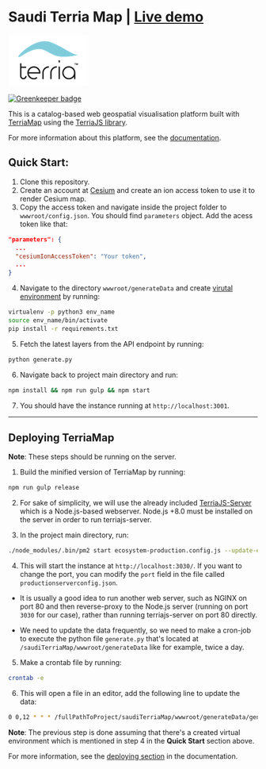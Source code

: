# Saudi Terria Map | [Live demo](http://mapsaudi.com/saudi-terriamap/)

![Terria logo](terria-logo.png "Terria logo")

[![Greenkeeper badge](https://badges.greenkeeper.io/TerriaJS/TerriaMap.svg)](https://greenkeeper.io/)

This is a catalog-based web geospatial visualisation platform built with [TerriaMap][1] using the [TerriaJS library][2]. 

For more information about this platform, see the [documentation][3].

## Quick Start:
1. Clone this repository.
2. Create an account at [Cesium][4] and create an ion access token to use it to render Cesium map.
3. Copy the access token and navigate inside the project folder to `wwwroot/config.json`. You should find `parameters` object. Add the acess token like that:
```Json
"parameters": {
  ...
  "cesiumIonAccessToken": "Your token",
  ...
}
```
4. Navigate to the directory `wwwroot/generateData` and create [virutal environment][5] by running:
```bash
virtualenv -p python3 env_name
source env_name/bin/activate
pip install -r requirements.txt
```

5. Fetch the latest layers from the API endpoint by running:
```bash
python generate.py
```

6. Navigate back to project main directory and run:
```bash
npm install && npm run gulp && npm start
```
7. You should have the instance running at `http://localhost:3001`.

-------	

## Deploying TerriaMap

**Note**: These steps should be running on the server.

1. Build the minified version of TerriaMap by running:
```bash
npm run gulp release
```

2. For sake of simplicity, we will use the already included [TerriaJS-Server][6] which is a Node.js-based webserver. Node.js +8.0 must be installed on the server in order to run terriajs-server.

3. In the project main directory, run:
```bash
./node_modules/.bin/pm2 start ecosystem-production.config.js --update-env --env production
```

4. This will start the instance at `http://localhost:3030/`. If you want to change the port, you can modify the `port` field in the file called `productionserverconfig.json`.

- It is usually a good idea to run another web server, such as NGINX on port 80 and then reverse-proxy to the Node.js server (running on port `3030` for our case), rather than running terriajs-server on port 80 directly.

- We need to update the data frequently, so we need to make a cron-job to execute the python file `generate.py` that's located at `/saudiTerriaMap/wwwroot/generateData` like for example, twice a day.

5. Make a crontab file by running:
```bash
crontab -e
```

6. This will open a file in an editor, add the following line to update the data:
```bash
0 0,12 * * * /fullPathToProject/saudiTerriaMap/wwwroot/generateData/genJSON/bin/python /fullPathToProject/saudiTerriaMap/wwwroot/generateData/generate.py
```

**Note**: The previous step is done assuming that there's a created virtual environment which is mentioned in step 4 in the **Quick Start** section above.

For more information, see the [deploying section][7] in the documentation.

[1]: https://github.com/TerriaJS/TerriaMap
[2]: https://github.com/TerriaJS/TerriaJS
[3]: https://docs.terria.io/guide/
[4]: https://cesium.com/
[5]: https://docs.python.org/3.6/tutorial/venv.html
[6]: https://github.com/TerriaJS/terriajs-server
[7]: https://docs.terria.io/guide/deploying/deploying-terriamap/
